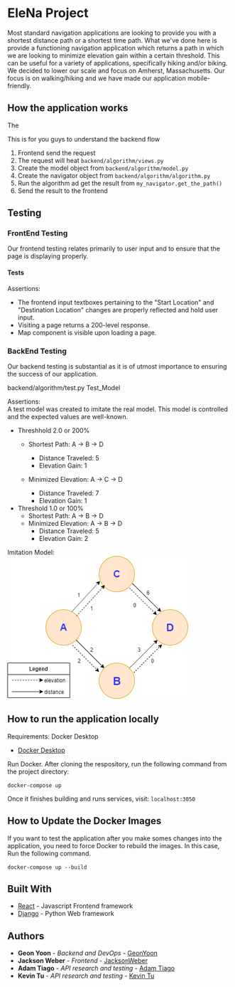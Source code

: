 # EleNa Project

Most standard navigation applications are looking to provide you with a shortest distance path or a shortest time path. What we've done here is provide a functioning navigation application which returns a path in which we are looking to minimize elevation gain within a certain threshold. This can be useful for a variety of applications, specifically hiking and/or biking. We decided to lower our scale and focus on Amherst, Massachusetts. Our focus is on walking/hiking and we have made our application mobile-friendly. 

## How the application works

The 

This is for you guys to understand the backend flow 

1. Frontend send the request 
2. The request will heat `backend/algorithm/views.py`
3. Create the model object from `backend/algorithm/model.py`
4. Create the navigator object from `backend/algorithm/algorithm.py`
5. Run the algorithm ad get the result from `my_navigator.get_the_path()`
6. Send the result to the frontend

## Testing

### FrontEnd Testing
Our frontend testing relates primarily to user input and to ensure that the page is displaying properly. 
#### Tests
Assertions: 
* The frontend input textboxes pertaining to the "Start Location" and "Destination Location" changes are properly reflected and hold user input. 
* Visiting a page returns a 200-level response. 
* Map component is visible upon loading a page. 

### BackEnd Testing
Our backend testing is substantial as it is of utmost importance to ensuring the success of our application. 

backend/algorithm/test.py
Test_Model

Assertions:<br>
A test model was created to imitate the real model. This model is controlled and the expected values are well-known. 
- Threshhold 2.0 or 200%
    - Shortest Path: A -> B -> D
        - Distance Traveled: 5
        - Elevation Gain: 1

    - Minimized Elevation: A -> C -> D
        - Distance Traveled: 7
        - Elevation Gain: 1
- Threshold 1.0 or 100%
    - Shortest Path: A -> B -> D
    - Minimized Elevation: A -> B -> D
        - Distance Traveled: 5
        - Elevation Gain: 2

Imitation Model:<br>
![](imitation-model2.png)


## How to run the application locally
Requirements: Docker Desktop
* [Docker Desktop](https://www.docker.com/products/docker-desktop)

Run Docker. After cloning the respository, run the following command from the project directory:

```
docker-compose up
```
Once it finishes building and runs services, visit: `localhost:3050`

## How to Update the Docker Images 

If you want to test the application after you make somes changes into the application, you need to force Docker to rebuild the images.
In this case, Run the following command.

```
docker-compose up --build
```

## Built With

* [React](https://www.djangoproject.com) - Javascript Frontend framework
* [Django](https://www.djangoproject.com) - Python Web framework


## Authors

* **Geon Yoon** - *Backend and DevOps* - [GeonYoon](https://github.com/GeonYoon)
* **Jackson Weber** - *Frontend* - [JacksonWeber](https://github.com/JacksonWeber)
* **Adam Tiago** - *API research and testing* - [Adam Tiago](https://github.com/tiagosaurus)
* **Kevin Tu** - *API research and testing* - [Kevin Tu](https://github.com)
